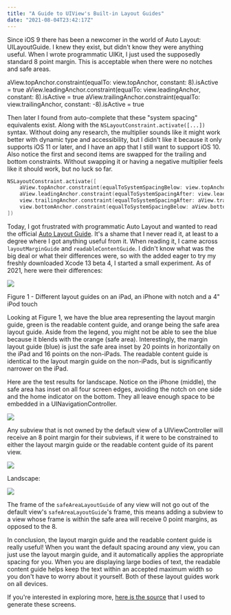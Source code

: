 ```yaml
---
title: "A Guide to UIView's Built-in Layout Guides"
date: "2021-08-04T23:42:17Z"
---
```


Since iOS 9 there has been a newcomer in the world of Auto Layout: UILayoutGuide. I knew they exist, but didn't know they were anything useful. When I wrote programmatic UIKit, I just used the supposedly standard 8 point margin. This is acceptable when there were no notches and safe areas.

aView.topAnchor.constraint(equalTo: view.topAnchor, constant: 8).isActive = true
aView.leadingAnchor.constraint(equalTo: view.leadingAnchor, constant: 8).isActive = true
aView.trailingAnchor.constraint(equalTo: view.trailingAnchor, constant: -8).isActive = true

Then later I found from auto-complete that these "system spacing" equivalents exist. Along with the `NSLayoutConstraint.activate([...])` syntax. Without doing any research, the multiplier sounds like it might work better with dynamic type and accessibility, but I didn't like it because it only supports iOS 11 or later, and I have an app that I still want to support iOS 10. Also notice the first and second items are swapped for the trailing and bottom constraints. Without swapping it or having a negative multiplier feels like it should work, but no luck so far.
```swift
NSLayoutConstraint.activate([
    aView.topAnchor.constraint(equalToSystemSpacingBelow: view.topAnchor, multiplier: 1),
    aView.leadingAnchor.constraint(equalToSystemSpacingAfter: view.leadingAnchor, multiplier: 1),
    view.trailingAnchor.constraint(equalToSystemSpacingAfter: aView.trailingAnchor, multiplier: 1),
    view.bottomAnchor.constraint(equalToSystemSpacingBelow: aView.bottomAnchor, multiplier: 1),
])
```

Today, I got frustrated with programmatic Auto Layout and wanted to read the official [Auto Layout Guide](https://developer.apple.com/library/archive/documentation/UserExperience/Conceptual/AutolayoutPG/index.html#//apple_ref/doc/uid/TP40010853-CH7-SW1). It's a shame that I never read it, at least to a degree where I got anything useful from it. When reading it, I came across `layoutMarginGuide` and `readableContentGuide`. I didn't know what was the big deal or what their differences were, so with the added eager to try my freshly downloaded Xcode 13 beta 4, I started a small experiment. As of 2021, here were their differences:

![](https://res.cloudinary.com/solid-apps-inc/image/upload/v1650776946/SolidAppsAsset/2017/portrait-4_madt0e.png)

Figure 1 - Different layout guides on an iPad, an iPhone with notch and a 4" iPod touch

Looking at Figure 1, we have the blue area representing the layout margin guide, green is the readable content guide, and orange being the safe area layout guide. Aside from the legend, you might not be able to see the blue because it blends with the orange (safe area). Interestingly, the margin layout guide (blue) is just the safe area inset by 20 points in horizontally on the iPad and 16 points on the non-iPads. The readable content guide is identical to the layout margin guide on the non-iPads, but is significantly narrower on the iPad.

Here are the test results for landscape. Notice on the iPhone (middle), the safe area has inset on all four screen edges, avoiding the notch on one side and the home indicator on the bottom. They all leave enough space to be embedded in a UINavigationController.

![](https://res.cloudinary.com/solid-apps-inc/image/upload/v1650776971/SolidAppsAsset/2017/landscape-3_tqquzd.png)

Any subview that is not owned by the default view of a UIViewController will receive an 8 point margin for their subviews, if it were to be constrained to either the layout margin guide or the readable content guide of its parent view.

![](https://res.cloudinary.com/solid-apps-inc/image/upload/v1650776994/SolidAppsAsset/2017/portrait-5_kxle3t.png)

Landscape:

![](https://res.cloudinary.com/solid-apps-inc/image/upload/v1650777025/SolidAppsAsset/2017/landscape-4_h5jhn5.png)

The frame of the `safeAreaLayoutGuide` of any view will not go out of the default view's `safeAreaLayoutGuide`'s frame, this means adding a subview to a view whose frame is within the safe area will receive 0 point margins, as opposed to the 8.

In conclusion, the layout margin guide and the readable content guide is really useful! When you want the default spacing around any view, you can just use the layout margin guide, and it automatically applies the appropriate spacing for you. When you are displaying large bodies of text, the readable content guide helps keep the text within an accepted maximum width so you don't have to worry about it yourself. Both of these layout guides work on all devices.

If you're interested in exploring more, [here is the source](https://gist.github.com/aoenth/a3f65ed35ada5f8eebdd89a71b3a714b) that I used to generate these screens.
